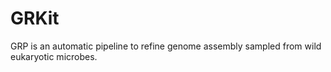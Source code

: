 # GRKit
GRP is an automatic pipeline to refine genome assembly sampled from wild eukaryotic microbes.
